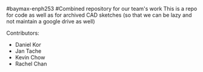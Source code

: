 #baymax-enph253
#Combined repository for our team's work
This is a repo for code as well as for archived CAD sketches (so that we can be lazy and not maintain a google drive as well)

Contributors:

* Daniel Kor
* Jan Tache
* Kevin Chow
* Rachel Chan
